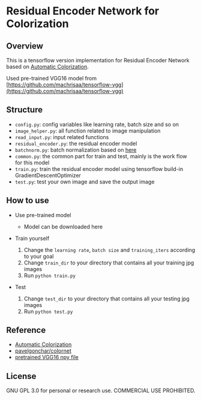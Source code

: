 # Residual Encoder Network for Colorization

## Overview

This is a tensorflow version implementation for Residual Encoder Network based on [Automatic Colorization](http://tinyclouds.org/colorize/).

Used pre-trained VGG16 model from [https://github.com/machrisaa/tensorflow-vgg](https://github.com/machrisaa/tensorflow-vgg)

## Structure

* `config.py`: config variables like learning rate, batch size and so on
* `image_helper.py`: all function related to image manipulation
* `read_input.py`: input related functions
* `residual_encoder.py`: the residual encoder model
* `batchnorm.py`: batch normalization based on [here](http://stackoverflow.com/questions/33949786/how-could-i-use-batch-normalization-in-tensorflow)
* `common.py`: the common part for train and test, mainly is the work flow for this model
* `train.py`: train the residual encoder model using tensorflow build-in GradientDescentOptimizer
* `test.py`: test your own image and save the output image

## How to use

* Use pre-trained model
    * Model can be downloaded here

* Train yourself
    1. Change the `learning rate`, `batch size` and `training_iters` according to your goal
    2. Change `train_dir` to your directory that contains all your training jpg images
    3. Run `python train.py`

* Test
    1. Change `test_dir` to your directory that contains all your testing jpg images
    2. Run `python test.py`

## Reference

* [Automatic Colorization](http://tinyclouds.org/colorize/)
* [pavelgonchar/colornet](https://github.com/pavelgonchar/colornet)
* [pretrained VGG16 npy file](https://github.com/machrisaa/tensorflow-vgg)

## License

GNU GPL 3.0 for personal or research use. COMMERCIAL USE PROHIBITED.
